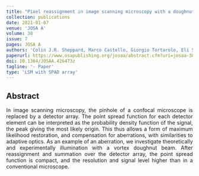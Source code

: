 ```yaml
---
title: "Pixel reassignment in image scanning microscopy with a doughnut beam: example of maximum likelihood restoration"
collection: publications
date: 2021-01-07
venue: 'JOSA A'
volume: 38
issue: 7
pages: JOSA A
authors: 'Colin J.R. Sheppard, Marco Castello, Giorgio Tortarolo, Eli Slenders, Takahiro Deguchi, Sami V. Koho, Paolo Bianchini, Giuseppe Vicidomini, Alberto Diaspro'
paperurl: https://www.osapublishing.org/josaa/abstract.cfm?uri=josaa-38-7-1075
doi: 10.1364/JOSAA.426473z
tagline: '- Paper'
type: 'LSM with SPAD array'
---
```


<h2> Abstract </h2>
<p align= "justify">
In image scanning microscopy, the pinhole of a confocal microscope is replaced by a detector array. The point spread function for each detector element can be interpreted as the probability density function of the signal, the peak giving the most likely origin. This thus allows a form of maximum likelihood restoration, and compensation for aberrations, with similarities to adaptive optics. As an example of an aberration, we investigate theoretically and experimentally illumination with a vortex doughnut beam. After reassignment and summation over the detector array, the point spread function is compact, and the resolution and signal level higher than in a conventional microscope.
